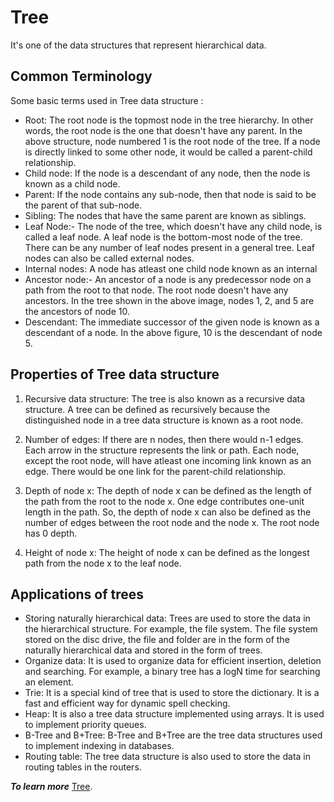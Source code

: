 # Tree
It's one of the data structures that represent hierarchical data.

## Common Terminology
Some basic terms used in Tree data structure :
* Root: The root node is the topmost node in the tree hierarchy. In other words, the root node is the one that doesn't have any parent. In the above structure, node numbered 1 is the root node of the tree. If a node is directly linked to some other node, it would be called a parent-child relationship.
* Child node: If the node is a descendant of any node, then the node is known as a child node.
* Parent: If the node contains any sub-node, then that node is said to be the parent of that sub-node.
* Sibling: The nodes that have the same parent are known as siblings.
* Leaf Node:- The node of the tree, which doesn't have any child node, is called a leaf node. A leaf node is the bottom-most node of the tree. There can be any number of leaf nodes present in a general tree. Leaf nodes can also be called external nodes.
* Internal nodes: A node has atleast one child node known as an internal
* Ancestor node:- An ancestor of a node is any predecessor node on a path from the root to that node. The root node doesn't have any ancestors. In the tree shown in the above image, nodes 1, 2, and 5 are the ancestors of node 10.
* Descendant: The immediate successor of the given node is known as a descendant of a node. In the above figure, 10 is the descendant of node 5.

## Properties of Tree data structure

1. Recursive data structure: The tree is also known as a recursive data structure. A tree can be defined as recursively because the distinguished node in a tree data structure is known as a root node.

2. Number of edges: If there are n nodes, then there would n-1 edges. Each arrow in the structure represents the link or path. Each node, except the root node, will have atleast one incoming link known as an edge. There would be one link for the parent-child relationship.

3. Depth of node x: The depth of node x can be defined as the length of the path from the root to the node x. One edge contributes one-unit length in the path. So, the depth of node x can also be defined as the number of edges between the root node and the node x. The root node has 0 depth.

4. Height of node x: The height of node x can be defined as the longest path from the node x to the leaf node.

## Applications of trees
* Storing naturally hierarchical data: Trees are used to store the data in the hierarchical structure. For example, the file system. The file system stored on the disc drive, the file and folder are in the form of the naturally hierarchical data and stored in the form of trees.
* Organize data: It is used to organize data for efficient insertion, deletion and searching. For example, a binary tree has a logN time for searching an element.
* Trie: It is a special kind of tree that is used to store the dictionary. It is a fast and efficient way for dynamic spell checking.
* Heap: It is also a tree data structure implemented using arrays. It is used to implement priority queues.
* B-Tree and B+Tree: B-Tree and B+Tree are the tree data structures used to implement indexing in databases.
* Routing table: The tree data structure is also used to store the data in routing tables in the routers.

***To learn more*** [Tree](https://www.javatpoint.com/tree).